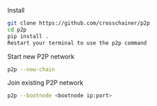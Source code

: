 Install
```bash
git clone https://github.com/crosschainer/p2p
cd p2p
pip install .
Restart your terminal to use the p2p command
```

Start new P2P network
```bash
p2p --new-chain
```

Join existing P2P network
```bash
p2p --bootnode <bootnode ip:port>
```
